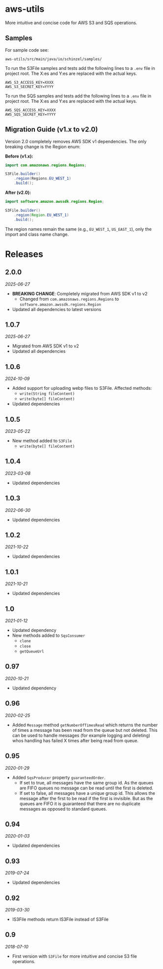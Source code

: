 # aws-utils

More intuitive and concise code for AWS S3 and SQS operations.

## Samples

For sample code see:

`aws-utils/src/main/java/io/schinzel/samples/`

To run the S3File samples and tests add the following lines to a `.env` file in project root. 
The X:es and Y:es are replaced with the actual keys.

```
AWS_S3_ACCESS_KEY=XXXX
AWS_S3_SECRET_KEY=YYYY
```

To run the SQS samples and tests add the following lines to a `.env` file in project root. 
The X:es and Y:es are replaced with the actual keys.

```
AWS_SQS_ACCESS_KEY=XXXX
AWS_SQS_SECRET_KEY=YYYY
```

## Migration Guide (v1.x to v2.0)

Version 2.0 completely removes AWS SDK v1 dependencies. The only breaking change is the Region enum:

**Before (v1.x):**
```java
import com.amazonaws.regions.Regions;

S3File.builder()
    .region(Regions.EU_WEST_1)
    .build();
```

**After (v2.0):**
```java
import software.amazon.awssdk.regions.Region;

S3File.builder()
    .region(Region.EU_WEST_1)
    .build();
```

The region names remain the same (e.g., `EU_WEST_1`, `US_EAST_1`), only the import and class name change.


# Releases

## 2.0.0
_2025-06-27_
- **BREAKING CHANGE**: Completely migrated from AWS SDK v1 to v2
  - Changed from `com.amazonaws.regions.Regions` to `software.amazon.awssdk.regions.Region`
- Updated all dependencies to latest versions

## 1.0.7
_2025-06-27_
- Migrated from AWS SDK v1 to v2
- Updated all dependencies

## 1.0.6
_2024-10-09_
- Added support for uploading webp files to S3File. Affected methods:
  - `write(String fileContent)`
  - `write(byte[] fileContent)`
- Updated dependencies

## 1.0.5
_2023-05-22_
- New method added to `S3File`
    - `write(byte[] fileContent)`

## 1.0.4
_2023-03-08_
- Updated dependencies

## 1.0.3
_2022-06-30_
- Updated dependencies

## 1.0.2
_2021-10-22_
- Updated dependencies

## 1.0.1
_2021-10-21_
- Updated dependencies

## 1.0
_2021-01-12_
- Updated dependency
- New methods added to `SqsConsumer`
    - `clone`
    - `close`
    - `getQueueUrl`

## 0.97
_2020-10-21_
- Updated dependency

## 0.96
_2020-02-25_
- Added `Message` method `getNumberOfTimesRead` which returns the number of times a message has been read from the queue but not deleted. This can be used to handle messages (for example logging and deleting) whos handling has failed X times after being read from queue.

## 0.95
_2020-01-29_
- Added `SqsProducer` property `guaranteedOrder`. 
    - If set to true, all messages have the same group id. As the queues are FIFO queues no message can be read until the first is deleted. 
    - If set to false, all messages have a unique group id. This allows the message after the first to be read if the first is invisible. But as the queues are FIFO it is guaranteed that there are no duplicate messages as opposed to standard queues. 

## 0.94
_2020-01-03_
- Updated dependencies

## 0.93
_2019-07-24_
- Updated dependencies

## 0.92
_2019-03-30_
- IS3File methods return IS3File instead of S3File

## 0.9
_2018-07-10_
- First version with `S3File` for more intuitive and concise S3 file operations.